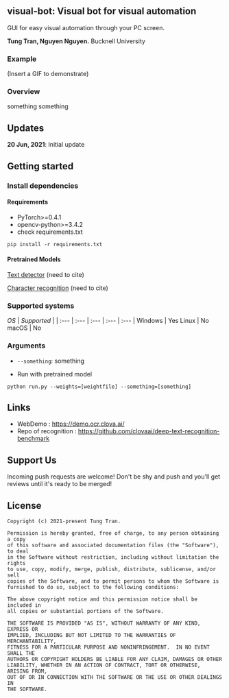 ## visual-bot: Visual bot for visual automation
GUI for easy visual automation through your PC screen.

**Tung Tran, Nguyen Nguyen.**
Bucknell University

### Example
(Insert a GIF to demonstrate)

### Overview
something something

## Updates
**20 Jun, 2021**: Initial update


## Getting started
### Install dependencies
#### Requirements
- PyTorch>=0.4.1
- opencv-python>=3.4.2
- check requirements.txt
```
pip install -r requirements.txt
```
#### Pretrained Models
[Text detector](https://drive.google.com/file/d/1Jk4eGD7crsqCCg9C9VjCLkMN3ze8kutZ) (need to cite)

[Character recognition]() (need to cite)


### Supported systems
 
 *OS* | *Supported* | 
 | :--- | :--- | :--- | :--- | :--- |
Windows | Yes 
Linux | No 
macOS | No


### Arguments
* `--something`: something

* Run with pretrained model
``` (with python 3.7)
python run.py --weights=[weightfile] --something=[something]
```


## Links
- WebDemo : https://demo.ocr.clova.ai/
- Repo of recognition : https://github.com/clovaai/deep-text-recognition-benchmark

## Support Us
Incoming push requests are welcome! Don't be shy and push and you'll get reviews
until it's ready to be merged!


## License
```
Copyright (c) 2021-present Tung Tran.

Permission is hereby granted, free of charge, to any person obtaining a copy
of this software and associated documentation files (the "Software"), to deal
in the Software without restriction, including without limitation the rights
to use, copy, modify, merge, publish, distribute, sublicense, and/or sell
copies of the Software, and to permit persons to whom the Software is
furnished to do so, subject to the following conditions:

The above copyright notice and this permission notice shall be included in
all copies or substantial portions of the Software.

THE SOFTWARE IS PROVIDED "AS IS", WITHOUT WARRANTY OF ANY KIND, EXPRESS OR
IMPLIED, INCLUDING BUT NOT LIMITED TO THE WARRANTIES OF MERCHANTABILITY,
FITNESS FOR A PARTICULAR PURPOSE AND NONINFRINGEMENT.  IN NO EVENT SHALL THE
AUTHORS OR COPYRIGHT HOLDERS BE LIABLE FOR ANY CLAIM, DAMAGES OR OTHER
LIABILITY, WHETHER IN AN ACTION OF CONTRACT, TORT OR OTHERWISE, ARISING FROM,
OUT OF OR IN CONNECTION WITH THE SOFTWARE OR THE USE OR OTHER DEALINGS IN
THE SOFTWARE.
```

